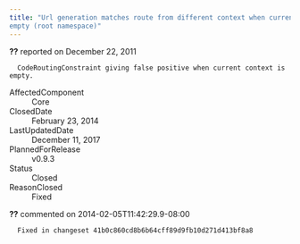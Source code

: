 ```yaml
---
title: "Url generation matches route from different context when current context is
empty (root namespace)"
---
```

<div class="issue-report">
   <div class="issue-header"><b>??</b> reported on 
      <time datetime="2011-12-22T18:12:26.99-08:00">December 22, 2011</time>
   </div>
   <div class="issue-message" markdown="1">
      
      CodeRoutingConstraint giving false positive when current context is empty.
      
      
   </div>
   <div class="issue-footer">
      <dl>
         <dt>AffectedComponent</dt>
         <dd>Core</dd>
         <dt>ClosedDate</dt>
         <dd>
            <time datetime="2014-02-23T19:00:51.357-08:00">February 23, 2014</time>
         </dd>
         <dt>LastUpdatedDate</dt>
         <dd>
            <time datetime="2017-12-11T02:15:56.247-08:00">December 11, 2017</time>
         </dd>
         <dt>PlannedForRelease</dt>
         <dd>v0.9.3</dd>
         <dt>Status</dt>
         <dd>Closed</dd>
         <dt>ReasonClosed</dt>
         <dd>Fixed</dd>
      </dl>
   </div>
</div>
<div id="comment-132733" class="issue-comment">
   <div class="issue-header"><b>??</b> commented on 2014-02-05T11:42:29.9-08:00
   </div>
   <div class="issue-message" markdown="1">
      
      Fixed in changeset 41b0c860cd8b6b64cff89d9fb10d271d413bf8a8
      
      
   </div>
</div>